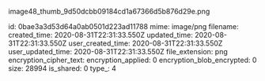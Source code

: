 image48_thumb_9d50dcbb09184cd1a67366d5b876d29e.png

id: 0bae3a3d53d64a0ab0501d223ad11788
mime: image/png
filename: 
created_time: 2020-08-31T22:31:33.550Z
updated_time: 2020-08-31T22:31:33.550Z
user_created_time: 2020-08-31T22:31:33.550Z
user_updated_time: 2020-08-31T22:31:33.550Z
file_extension: png
encryption_cipher_text: 
encryption_applied: 0
encryption_blob_encrypted: 0
size: 28994
is_shared: 0
type_: 4